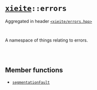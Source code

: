 # [`xieite`](../README.md)`::errors`
Aggregated in header [`<xieite/errors.hpp>`](../include/xieite/errors.hpp)

<br/>

A namespace of things relating to errors.

<br/><br/>

## Member functions
- [`segmentationFault`](../docs/errors/segmentationFault.md)
